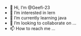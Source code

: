 - 👋 Hi, I’m @Geefi-23
- 👀 I’m interested in lern
- 🌱 I’m currently learning java
- 💞️ I’m looking to collaborate on ...
- 📫 How to reach me ...

<!---
Geefi-23/Geefi-23 is a ✨ special ✨ repository because its `README.md` (this file) appears on your GitHub profile.
You can click the Preview link to take a look at your changes.
--->
